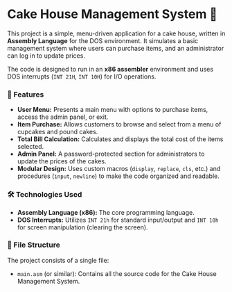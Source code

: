 # Cake House Management System 🍰

This project is a simple, menu-driven application for a cake house, written in **Assembly Language** for the DOS environment. It simulates a basic management system where users can purchase items, and an administrator can log in to update prices.

The code is designed to run in an **x86 assembler** environment and uses DOS interrupts (`INT 21H`, `INT 10H`) for I/O operations.

### 🌟 Features

* **User Menu:** Presents a main menu with options to purchase items, access the admin panel, or exit.
* **Item Purchase:** Allows customers to browse and select from a menu of cupcakes and pound cakes.
* **Total Bill Calculation:** Calculates and displays the total cost of the items selected.
* **Admin Panel:** A password-protected section for administrators to update the prices of the cakes.
* **Modular Design:** Uses custom macros (`display`, `replace`, `cls`, etc.) and procedures (`input`, `newline`) to make the code organized and readable.

### 🛠️ Technologies Used

* **Assembly Language (x86):** The core programming language.
* **DOS Interrupts:** Utilizes `INT 21h` for standard input/output and `INT 10h` for screen manipulation (clearing the screen).

### 📂 File Structure

The project consists of a single file:

* `main.asm` (or similar): Contains all the source code for the Cake House Management System.
